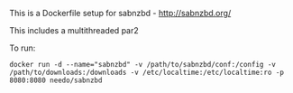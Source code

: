 This is a Dockerfile setup for sabnzbd - http://sabnzbd.org/ 

This includes a multithreaded par2

To run:

```
docker run -d --name="sabnzbd" -v /path/to/sabnzbd/conf:/config -v /path/to/downloads:/downloads -v /etc/localtime:/etc/localtime:ro -p 8080:8080 needo/sabnzbd
```
